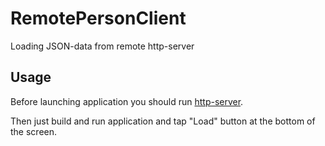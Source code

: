 # RemotePersonClient
Loading JSON-data from remote http-server

## Usage
Before launching application you should run [http-server](https://github.com/GreatAndPowerfulKing/RemotePersonServer/tree/master). 

Then just build and run application and tap "Load" button at the bottom of the screen. 
